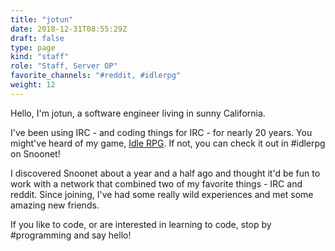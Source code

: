 ```yaml
---
title: "jotun"
date: 2018-12-31T08:55:29Z
draft: false
type: page
kind: "staff"
role: "Staff, Server OP"
favorite_channels: "#reddit, #idlerpg"
weight: 12
---
```


Hello, I'm jotun, a software engineer living in sunny California.

I've been using IRC - and coding things for IRC - for nearly 20 years. You might've heard of my game, <a href="http://idlerpg.net/">Idle RPG</a>. If not, you can check it out in #idlerpg on Snoonet!

I discovered Snoonet about a year and a half ago and thought it'd be fun to work with a network that combined two of my favorite things - IRC and reddit. Since joining, I've had some really wild experiences and met some amazing new friends.

If you like to code, or are interested in learning to code, stop by #programming and say hello!

